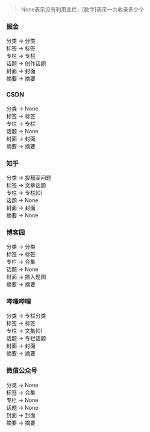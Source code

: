 > None表示没有利用此栏，[数字]表示一共收录多少个

### 掘金

分类 -> 分类 \
标签 -> 标签 \
专栏 -> 专栏 \
话题 -> 创作话题 \
封面 -> 封面 \
摘要 -> 摘要

### CSDN

分类 -> None \
标签 -> 标签 \
专栏 -> 专栏 \
话题 -> None \
封面 -> 封面 \
摘要 -> 摘要

### 知乎

分类 -> 投稿至问题 \
标签 -> 文章话题 \
专栏 -> 专栏[0] \
话题 -> None \
封面 -> 封面 \
摘要 -> None

### 博客园

分类 -> 分类 \
标签 -> 标签 \
专栏 -> 合集 \
话题 -> None \
封面 -> 插入题图 \
摘要 -> 摘要

### 哔哩哔哩

分类 -> 专栏分类 \
标签 -> 标签 \
专栏 -> 文集[0] \
话题 -> 专栏话题 \
封面 -> 封面 \
摘要 -> 摘要

### 微信公众号

分类 -> None \
标签 -> 合集 \
专栏 -> None \
话题 -> None \
封面 -> 封面 \
摘要 -> 摘要
